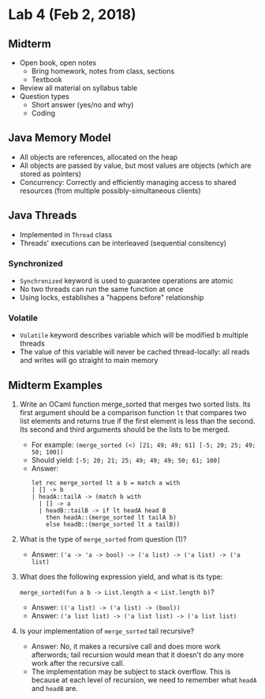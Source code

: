 # Lab 4 (Feb 2, 2018)
## Midterm
* Open book, open notes
  * Bring homework, notes from class, sections
  * Textbook
* Review all material on syllabus table
* Question types
  * Short answer (yes/no and why)
  * Coding
## Java Memory Model
* All objects are references, allocated on the heap
* All objects are passed by value, but most values are objects (which are stored as pointers)
* Concurrency: Correctly and efficiently managing access to shared resources (from multiple possibly-simultaneous clients)
## Java Threads
* Implemented in `Thread` class
* Threads' executions can be interleaved (sequential consitency)
### Synchronized
* `Synchronized` keyword is used to guarantee operations are atomic
* No two threads can run the same function at once
* Using locks, establishes a "happens before" relationship
### Volatile
* `Volatile` keyword describes variable which will be modified b multiple threads
* The value of this variable will never be cached thread-locally: all reads and writes will go straight to main memory
## Midterm Examples
1. Write an OCaml function merge_sorted that merges two sorted lists. Its first argument should be a comparison function `lt` that compares two list elements and returns true if the first element is less than the second. Its second and third arguments should be the lists to be merged. 
    * For example: `(merge_sorted (<) [21; 49; 49; 61] [-5; 20; 25; 49; 50; 100])`
    * Should yield: `[-5; 20; 21; 25; 49; 49; 49; 50; 61; 100]`
    * Answer:
      ```
      let rec merge_sorted lt a b = match a with
      | [] -> b
      | headA::tailA -> (match b with
        | [] -> a
        | headB::tailB -> if lt headA head B
          then headA::(merge_sorted lt tailA b)
          else headB::(merge_sorted lt a tailB))
      ```
2. What is the type of `merge_sorted` from question (1)?
   * Answer: `('a -> 'a -> bool) -> ('a list) -> ('a list) -> ('a list)`
3. What does the following expression yield, and what is its type: 

   `merge_sorted(fun a b -> List.length a < List.length b)`?
   * Answer: `(('a list) -> ('a list) -> (bool))`
   * Answer: `('a list list) -> ('a list list) -> ('a list list)`
4. Is your implementation of `merge_sorted` tail recursive? 
   * Answer: No, it makes a recursive call and does more work afterwords; tail recursion would mean that it doesn't do any more work after the recursive call.
   * The implementation may be subject to stack overflow. This is because at each level of recursion, we need to remember what `headA` and `headB` are.
